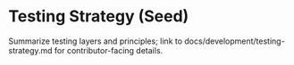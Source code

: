 # Testing Strategy (Seed)

Summarize testing layers and principles; link to docs/development/testing-strategy.md for contributor-facing details.

